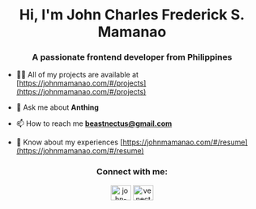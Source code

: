 <h1 align="center">Hi, I'm John Charles Frederick S. Mamanao</h1>
<h3 align="center">A passionate frontend developer from Philippines</h3>

- 👨‍💻 All of my projects are available at [https://johnmamanao.com/#/projects](https://johnmamanao.com/#/projects)

- 💬 Ask me about **Anthing**

- 📫 How to reach me **beastnectus@gmail.com**

- 📄 Know about my experiences [https://johnmamanao.com/#/resume](https://johnmamanao.com/#/resume)

<h3 align="center">Connect with me:</h3>
<p align="center">
<a href="https://linkedin.com/in/john-mamanao" target="blank"><img align="center" src="https://raw.githubusercontent.com/rahuldkjain/github-profile-readme-generator/master/src/images/icons/Social/linked-in-alt.svg" alt="john-mamanao" height="30" width="40" /></a>
<a href="https://fb.com/venectus" target="blank"><img align="center" src="https://raw.githubusercontent.com/rahuldkjain/github-profile-readme-generator/master/src/images/icons/Social/facebook.svg" alt="venectus" height="30" width="40" /></a>
</p>
